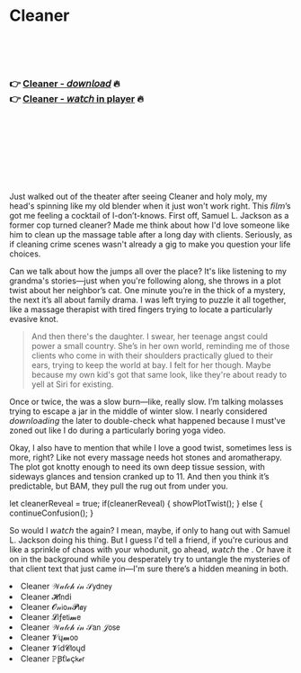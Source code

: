 <h1>Cleaner</h1>

<br><br><br>

<h3>👉 <a href="https://Justins-bhartomacheart1973.github.io/zpbyeurmyn/">Cleaner - 𝘥𝘰𝘸𝘯𝘭𝘰𝘢𝘥</a> 🔥<br>
👉 <a href="https://Justins-bhartomacheart1973.github.io/zpbyeurmyn/">Cleaner - 𝘸𝘢𝘵𝘤𝘩 in player</a> 🔥
</h3>



<br><br><br><br><br><br><br>


Just walked out of the   theater after seeing Cleaner and holy moly, my head's spinning like my old blender when it just won't work right. This 𝘧𝘪𝘭𝘮’s got me feeling a cocktail of I-don’t-knows. First off, Samuel L. Jackson as a former cop turned cleaner? Made me think about how I'd love someone like him to clean up the massage table after a long day with clients. Seriously, as if cleaning crime scenes wasn't already a gig to make you question your life choices.

Can we talk about how the   jumps all over the place? It's like listening to my grandma's stories—just when you're following along, she throws in a plot twist about her neighbor’s cat. One minute you’re in the thick of a mystery, the next it’s all about family drama. I was left trying to puzzle it all together, like a massage therapist with tired fingers trying to locate a particularly evasive knot.

> And then there's the daughter. I swear, her teenage angst could power a small country. She’s in her own world, reminding me of those clients who come in with their shoulders practically glued to their ears, trying to keep the world at bay. I felt for her though. Maybe because my own kid's got that same look, like they're about ready to yell at Siri for existing.

Once or twice, the   was a slow burn—like, really slow. I’m talking molasses trying to escape a jar in the middle of winter slow. I nearly considered 𝘥𝘰𝘸𝘯𝘭𝘰𝘢𝘥𝘪𝘯𝘨 the   later to double-check what happened because I must've zoned out like I do during a particularly boring yoga video.

Okay, I also have to mention that while I love a good twist, sometimes less is more, right? Like not every massage needs hot stones and aromatherapy. The plot got knotty enough to need its own deep tissue session, with sideways glances and tension cranked up to 11. And then you think it’s predictable, but BAM, they pull the rug out from under you. 

let cleanerReveal = true; if(cleanerReveal) { showPlotTwist(); } else { continueConfusion(); }

So would I 𝘸𝘢𝘵𝘤𝘩 the   again? I mean, maybe, if only to hang out with Samuel L. Jackson doing his thing. But I guess I'd tell a friend, if you're curious and like a sprinkle of chaos with your whodunit, go ahead, 𝘸𝘢𝘵𝘤𝘩 the  . Or have it on in the background while you desperately try to untangle the mysteries of that client text that just came in—I'm sure there’s a hidden meaning in both.

<li>Cleaner 𝒲𝒶𝓉𝒸𝒽 𝒾𝓃 𝒮𝗒𝖽𝗇𝖾𝗒</li>
<li>Cleaner 𝓗𝗂𝗇ԁ𝗂</li>
<li>Cleaner 𝓞𝓃𝗂𝗈𝓃𝓟𝗅𝖆𝗒</li>
<li>Cleaner 𝓛𝗂ƒ𝖾𝗍𝗂𝓶𝖾</li>
<li>Cleaner 𝒲𝒶𝓉𝒸𝒽 𝒾𝓃 𝒮𝖺𝗇 𝒥𝗈𝗌𝖾</li>
<li>Cleaner 𝓥ų𝓶𝗈𝗈</li>
<li>Cleaner 𝓥𝗂ԁ𝓒𝗅𝗈ųԁ</li>
<li>Cleaner 𝙿Ꞵť𝗅𝓸ç𝗄𝓮𝗋</li>
